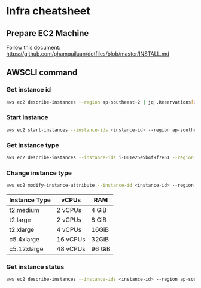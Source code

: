 # Infra cheatsheet

## Prepare EC2 Machine 

Follow this document: https://github.com/phamquiluan/dotfiles/blob/master/INSTALL.md

## AWSCLI command

### Get instance id 
```bash 
aws ec2 describe-instances --region ap-southeast-2 | jq .Reservations[0].Instances[0].InstanceId
```

### Start instance 
```bash 
aws ec2 start-instances --instance-ids <instance-id> --region ap-southeast-2
```

### Get instance type
```bash
aws ec2 describe-instances --instance-ids i-001e25e5b4f9f7e51 --region ap-southeast-2 | jq .Reservations[0].Instances[0].InstanceType
```

### Change instance type 
```bash
aws ec2 modify-instance-attribute --instance-id <instance-id> --region ap-southeast-2 --instance-type "{\"Value\":\"c5.12xlarge\"}"
```
 
 | Instance Type | vCPUs    | RAM    |
|---------------|----------|--------|
| t2.medium     | 2 vCPUs  | 4 GiB  |
| t2.large      | 2 vCPUs  | 8 GiB  |
| t2.xlarge     | 4 vCPUs  | 16GiB  |
| c5.4xlarge    | 16 vCPUs | 32GiB  |
| c5.12xlarge   | 48 vCPUs | 96 GiB |

### Get instance status
```bash 
aws ec2 describe-instances --instance-ids <instance-id> --region ap-southeast-2 | jq .Reservations[0].Instances[0].State.Name
```

